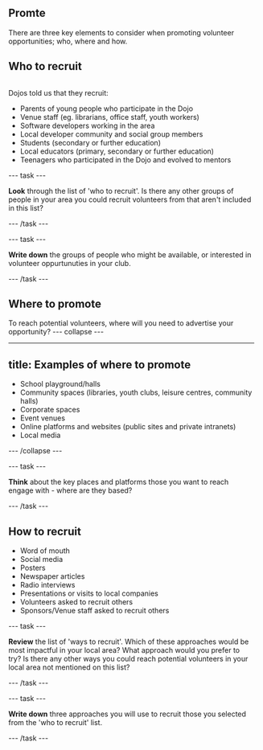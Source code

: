 ## Promte
There are three key elements to consider when promoting volunteer opportunities; who, where and how.

## Who to recruit

<div style="display: flex; flex-wrap: wrap">
<div style="flex-basis: 200px; flex-grow: 1; margin-right: 15px;">

Dojos told us that they recruit:
+ Parents of young people who participate in the Dojo
+ Venue staff (eg. librarians, office staff, youth workers)
+ Software developers working in the area
+ Local developer community and social group members
+ Students (secondary or further education)
+ Local educators (primary, secondary or further education)
+ Teenagers who participated in the Dojo and evolved to mentors
  
--- task ---

**Look** through the list of 'who to recruit'. Is there any other groups of people in your area you could recruit volunteers from that aren't included in this list?

--- /task ---
  
--- task ---

**Write down** the groups of people who might be available, or interested in volunteer oppurtunuties in your club. 


--- /task ---
  
  
## Where to promote

To reach potential volunteers, where will you need to advertise your opportunity? 
--- collapse ---

---
title: Examples of where to promote
---

+ School playground/halls
+ Community spaces (libraries, youth clubs, leisure centres, community halls)
+ Corporate spaces
+ Event venues
+ Online platforms and websites (public sites and private intranets)
+ Local media
  
--- /collapse ---
  
  
--- task ---
  
**Think** about the key places and platforms those you want to reach engage with - where are they based?
  
--- /task ---
  
## How to recruit
+ Word of mouth
+ Social media
+ Posters
+ Newspaper articles
+ Radio interviews
+ Presentations or visits to local companies
+ Volunteers asked to recruit others
+ Sponsors/Venue staff asked to recruit others

--- task ---

**Review** the list of 'ways to recruit'. Which of these approaches would be most impactful in your local area? What approach would you prefer to try? Is there any other ways you could reach potential volunteers in your local area not mentioned on this list?

--- /task ---
  
--- task ---

**Write down** three approaches you will use to recruit those you selected from the 'who to recruit' list.

--- /task ---
 

</div>
